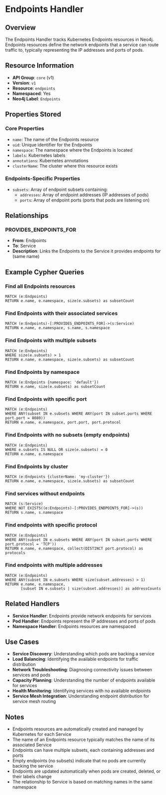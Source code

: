 # Endpoints Handler

## Overview

The Endpoints Handler tracks Kubernetes Endpoints resources in Neo4j. Endpoints resources define the network endpoints that a service can route traffic to, typically representing the IP addresses and ports of pods.

## Resource Information

- **API Group**: `core` (v1)
- **Version**: `v1`
- **Resource**: `endpoints`
- **Namespaced**: Yes
- **Neo4j Label**: `Endpoints`

## Properties Stored

### Core Properties
- `name`: The name of the Endpoints resource
- `uid`: Unique identifier for the Endpoints
- `namespace`: The namespace where the Endpoints is located
- `labels`: Kubernetes labels
- `annotations`: Kubernetes annotations
- `clusterName`: The cluster where this resource exists

### Endpoints-Specific Properties
- `subsets`: Array of endpoint subsets containing:
  - `addresses`: Array of endpoint addresses (IP addresses of pods)
  - `ports`: Array of endpoint ports (ports that pods are listening on)

## Relationships

### PROVIDES_ENDPOINTS_FOR
- **From**: Endpoints
- **To**: Service
- **Description**: Links the Endpoints to the Service it provides endpoints for (same name)

## Example Cypher Queries

### Find all Endpoints resources
```cypher
MATCH (e:Endpoints) 
RETURN e.name, e.namespace, size(e.subsets) as subsetCount
```

### Find Endpoints with their associated services
```cypher
MATCH (e:Endpoints)-[:PROVIDES_ENDPOINTS_FOR]->(s:Service)
RETURN e.name, e.namespace, s.name, s.namespace
```

### Find Endpoints with multiple subsets
```cypher
MATCH (e:Endpoints)
WHERE size(e.subsets) > 1
RETURN e.name, e.namespace, size(e.subsets) as subsetCount
```

### Find Endpoints by namespace
```cypher
MATCH (e:Endpoints {namespace: 'default'})
RETURN e.name, size(e.subsets) as subsetCount
```

### Find Endpoints with specific port
```cypher
MATCH (e:Endpoints)
WHERE ANY(subset IN e.subsets WHERE ANY(port IN subset.ports WHERE port.port = 8080))
RETURN e.name, e.namespace, port.port, port.protocol
```

### Find Endpoints with no subsets (empty endpoints)
```cypher
MATCH (e:Endpoints)
WHERE e.subsets IS NULL OR size(e.subsets) = 0
RETURN e.name, e.namespace
```

### Find Endpoints by cluster
```cypher
MATCH (e:Endpoints {clusterName: 'my-cluster'})
RETURN e.name, e.namespace, size(e.subsets) as subsetCount
```

### Find services without endpoints
```cypher
MATCH (s:Service)
WHERE NOT EXISTS((e:Endpoints)-[:PROVIDES_ENDPOINTS_FOR]->(s))
RETURN s.name, s.namespace
```

### Find endpoints with specific protocol
```cypher
MATCH (e:Endpoints)
WHERE ANY(subset IN e.subsets WHERE ANY(port IN subset.ports WHERE port.protocol = 'TCP'))
RETURN e.name, e.namespace, collect(DISTINCT port.protocol) as protocols
```

### Find endpoints with multiple addresses
```cypher
MATCH (e:Endpoints)
WHERE ANY(subset IN e.subsets WHERE size(subset.addresses) > 1)
RETURN e.name, e.namespace, 
       [subset IN e.subsets | size(subset.addresses)] as addressCounts
```

## Related Handlers

- **Service Handler**: Endpoints provide network endpoints for services
- **Pod Handler**: Endpoints represent the IP addresses and ports of pods
- **Namespace Handler**: Endpoints resources are namespaced

## Use Cases

- **Service Discovery**: Understanding which pods are backing a service
- **Load Balancing**: Identifying the available endpoints for traffic distribution
- **Network Troubleshooting**: Diagnosing connectivity issues between services and pods
- **Capacity Planning**: Understanding the number of endpoints available for services
- **Health Monitoring**: Identifying services with no available endpoints
- **Service Mesh Integration**: Understanding endpoint distribution for service mesh routing

## Notes

- Endpoints resources are automatically created and managed by Kubernetes for each Service
- The name of an Endpoints resource typically matches the name of its associated Service
- Endpoints can have multiple subsets, each containing addresses and ports
- Empty endpoints (no subsets) indicate that no pods are currently backing the service
- Endpoints are updated automatically when pods are created, deleted, or their labels change
- The relationship to Service is based on matching names in the same namespace 
